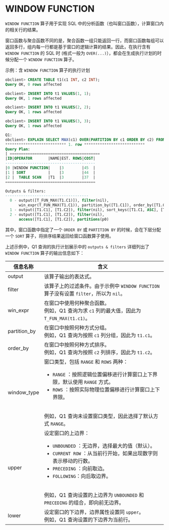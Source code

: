 # WINDOW FUNCTION

`WINDOW FUNCTION` 算子用于实现 SQL 中的分析函数（也叫窗口函数），计算窗口内的相关行的结果。

窗口函数与聚合函数不同的是，聚合函数一组只能返回一行，而窗口函数每组可以返回多行，组内每一行都是基于窗口的逻辑计算的结果。因此，在执行含有 `WINDOW FUNCTION` 的 SQL 时 (格式一般为 `OVER(...)`），都会在生成执行计划的时候分配一个 `WINDOW FUNCTION` 算子。

示例：含 `WINDOW FUNCTION` 算子的执行计划

```sql
obclient> CREATE TABLE t1(c1 INT, c2 INT);
Query OK, 0 rows affected 

obclient> INSERT INTO t1 VALUES(1, 1);
Query OK, 1 rows affected 

obclient> INSERT INTO t1 VALUES(2, 2);
Query OK, 1 rows affected 

obclient> INSERT INTO t1 VALUES(3, 3);
Query OK, 1 rows affected 

Q1: 
obclient> EXPLAIN SELECT MAX(c1) OVER(PARTITION BY c1 ORDER BY c2) FROM t1\G
*************************** 1. row ***************************
Query Plan:
| ========================================
|ID|OPERATOR       |NAME|EST. ROWS|COST|
----------------------------------------
|0 |WINDOW FUNCTION|    |3        |45  |
|1 | SORT          |    |3        |44  |
|2 |  TABLE SCAN   |T1  |3        |37  |
========================================

Outputs & filters: 
-------------------------------------
  0 - output([T_FUN_MAX(T1.C1)]), filter(nil), 
      win_expr(T_FUN_MAX(T1.C1)), partition_by([T1.C1]), order_by([T1.C2, ASC]), window_type(RANGE), upper(UNBOUNDED PRECEDING), lower(CURRENT ROW)
  1 - output([T1.C1], [T1.C2]), filter(nil), sort_keys([T1.C1, ASC], [T1.C2, ASC])
  2 - output([T1.C1], [T1.C2]), filter(nil), 
      access([T1.C1], [T1.C2]), partitions(p0)
```

其中，窗口函数中指定了一个 `ORDER BY` 或 `PARTITION BY` 的时候，会在下层分配一个 `SORT` 算子，将排序结果返回给窗口函数算子使用。

上述示例中，Q1 查询的执行计划展示中的 `outputs & filters` 详细列出了 `WINDOW FUNCTION` 算子的输出信息如下：

|   **信息名称**  |      **含义**     |
|--------------|--------------------|
| output       | 该算子输出的表达式。   |
| filter       | 该算子上的过滤条件。由于示例中 `WINDOW FUNCTION` 算子没有设置 `filter`，所以为 `nil`。    |
| win_expr     | 在窗口中使用何种聚合函数。<br>例如，Q1 查询为求 `c1` 列的最大值，因此为 `T_FUN_MAX(t1.c1)`。    |
| partition_by | 在窗口中按照何种方式分组。<br>例如，Q1 查询为按照 `c1` 列分组，因此为 `t1.c1`。  |
| order_by     | 在窗口中按照何种方式排序。<br>例如，Q1 查询为按照 `c2` 列排序，因此为 `t1.c2`。  |
| window_type  | 窗口类型，包括 `RANGE` 和 `ROWS` 两种： <ul><li> `RANGE` ：按照逻辑位置偏移进行计算窗口上下界限，默认使用 `RANGE` 方式。</li>   <li> `ROWS` ：按照实际物理位置偏移进行计算窗口上下界限。 </li> </ul><br>例如，Q1 查询未设置窗口类型，因此选择了默认方式 `RANGE`。|
| upper        | 设定窗口的上边界： <ul><li> `UNBOUNDED` ：无边界，选择最大的值（默认）。</li>   <li> `CURRENT ROW` ：从当前行开始，如果出现数字则表示移动的行数。 </li>  <li>`PRECEDING` ：向前取边。</li>  <li>`FOLLOWING`：向后取边界。</li> </ul><br> 例如，Q1 查询设置的上边界为 `UNBOUNDED` 和 `PRECEDING` 的组合，即向前无边界。 |
| lower        | 设定窗口的下边界，边界属性设置同 `upper`。<br>例如，Q1 查询设置的下边界为当前行。    |
